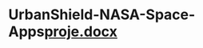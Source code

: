 # UrbanShield-NASA-Space-Apps[proje.docx](https://github.com/user-attachments/files/22686754/proje.docx)
